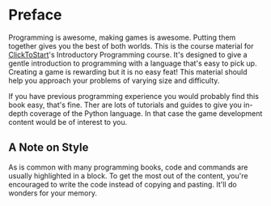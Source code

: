 # Preface

Programming is awesome, making games is awesome. Putting them together gives you the best of both worlds. This is the course material for [ClickToStart](http://www.clicktostart.org/)'s Introductory Programming course. It's designed to give a gentle introduction to programming with a language that's easy to pick up. Creating a game is rewarding but it is no easy feat! This material should help you approach your problems of varying size and difficulty.

If you have previous programming experience you would probably find this book easy, that's fine. Ther are lots of tutorials and guides to give you in-depth coverage of the Python language. In that case the game development content would be of interest to you.

## A Note on Style

As is common with many programming books, code and commands are usually highlighted in a block. To get the most out of the content, you're encouraged to write the code instead of copying and pasting. It'll do wonders for your memory.

